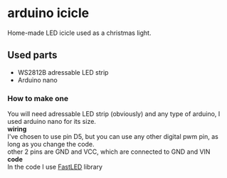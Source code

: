 # arduino icicle
Home-made LED icicle used as a christmas light.
## Used parts
* WS2812B adressable LED strip
* Arduino nano
### How to make one
You will need adressable LED strip (obviously) and any type of arduino, I used arduino nano for its size.\
**wiring**\
I've chosen to use pin D5, but you can use any other digital pwm pin, as long as you change the code.\
other 2 pins are GND and VCC, which are connected to GND and VIN\
**code**\
In the code I use [FastLED](https://github.com/FastLED/FastLED) library
